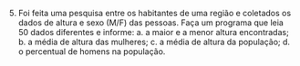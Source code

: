 5. Foi feita uma pesquisa entre os habitantes de uma região e coletados os dados de
altura e sexo (M/F) das pessoas. Faça um programa que leia 50 dados diferentes e
informe:
a. a maior e a menor altura encontradas;
b. a média de altura das mulheres;
c. a média de altura da população;
d. o percentual de homens na população.